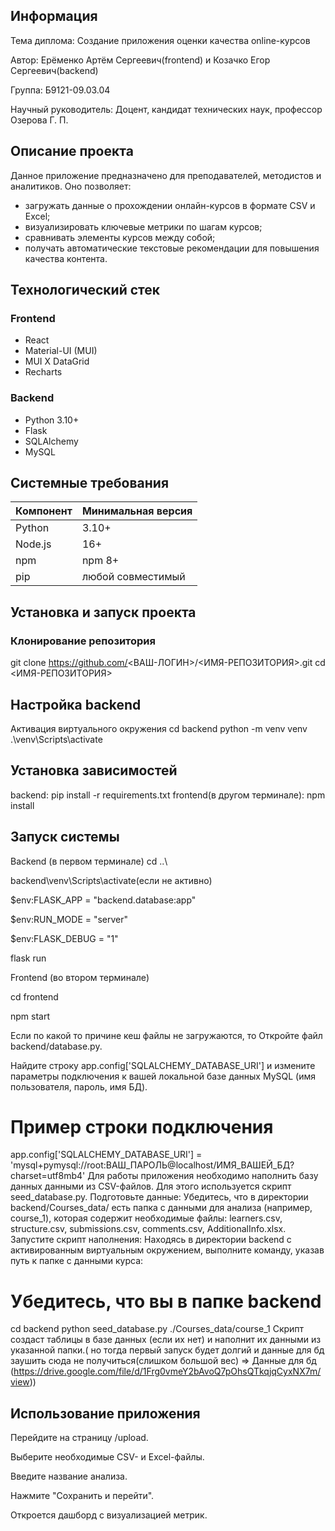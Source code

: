 ## Информация
Тема диплома: Создание приложения оценки качества online-курсов

Автор: Ерёменко Артём Сергеевич(frontend) и Козачко Егор Сергеевич(backend)

Группа: Б9121-09.03.04

Научный руководитель: Доцент, кандидат технических наук, профессор Озерова Г. П.
## Описание проекта

Данное приложение предназначено для преподавателей, методистов и аналитиков. Оно позволяет:

- загружать данные о прохождении онлайн-курсов в формате CSV и Excel;
- визуализировать ключевые метрики по шагам курсов;
- сравнивать элементы курсов между собой;
- получать автоматические текстовые рекомендации для повышения качества контента.

## Технологический стек

### Frontend

- React  
- Material-UI (MUI)  
- MUI X DataGrid  
- Recharts  

### Backend

- Python 3.10+  
- Flask  
- SQLAlchemy  
- MySQL  

## Системные требования

| Компонент       | Минимальная версия |
|-----------------|--------------------|
| Python          | 3.10+              |
| Node.js         | 16+                |
| npm             | npm 8+             |
| pip             | любой совместимый  |

## Установка и запуск проекта

### Клонирование репозитория

git clone https://github.com/<ВАШ-ЛОГИН>/<ИМЯ-РЕПОЗИТОРИЯ>.git
cd <ИМЯ-РЕПОЗИТОРИЯ>
## Настройка backend
Активация виртуального окружения
cd backend
python -m venv venv
.\venv\Scripts\activate

## Установка зависимостей
backend:
pip install -r requirements.txt
frontend(в другом терминале):
npm install

##  Запуск системы
Backend (в первом терминале)
cd ..\

backend\venv\Scripts\activate(если не активно)

$env:FLASK_APP = "backend.database:app"

$env:RUN_MODE = "server"

$env:FLASK_DEBUG = "1" 

flask run

Frontend (во втором терминале)

cd frontend

npm start

Если по какой то причине кеш файлы не загружаются, то Откройте файл backend/database.py.

Найдите строку app.config['SQLALCHEMY_DATABASE_URI'] и измените параметры подключения к вашей локальной базе данных MySQL (имя пользователя, пароль, имя БД).
# Пример строки подключения
app.config['SQLALCHEMY_DATABASE_URI'] = 'mysql+pymysql://root:ВАШ_ПАРОЛЬ@localhost/ИМЯ_ВАШЕЙ_БД?charset=utf8mb4'
Для работы приложения необходимо наполнить базу данных данными из CSV-файлов. Для этого используется скрипт seed_database.py.
Подготовьте данные:
Убедитесь, что в директории backend/Courses_data/ есть папка с данными для анализа (например, course_1), которая содержит необходимые файлы: learners.csv, structure.csv, submissions.csv, comments.csv, AdditionalInfo.xlsx.
Запустите скрипт наполнения:
Находясь в директории backend с активированным виртуальным окружением, выполните команду, указав путь к папке с данными курса:
# Убедитесь, что вы в папке backend
cd backend
python seed_database.py ./Courses_data/course_1
Скрипт создаст таблицы в базе данных (если их нет) и наполнит их данными из указанной папки.( но тогда первый запуск будет долгий и данные для бд заушить сюда не получиться(слишком большой вес) => Данные для бд (https://drive.google.com/file/d/1Frg0vmeY2bAvoQ7pOhsQTkqjqCyxNX7m/view))
## Использование приложения
Перейдите на страницу /upload.

Выберите необходимые CSV- и Excel-файлы.

Введите название анализа.

Нажмите "Сохранить и перейти".

Откроется дашборд с визуализацией метрик.

